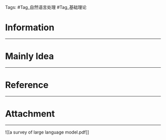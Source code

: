 Tags: #Tag_自然语言处理 #Tag_基础理论 
# Information
---


# Mainly Idea
---


# Reference
---


# Attachment
---
![[a survey  of  large  language  model.pdf]]